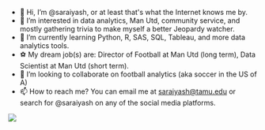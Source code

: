 - 👋 Hi, I’m @saraiyash, or at least that's what the Internet knows me by.
- 👀 I’m interested in data analytics, Man Utd, community service, and mostly gathering trivia to make myself a better Jeopardy watcher.
- 🌱 I’m currently learning Python, R, SAS, SQL, Tableau, and more data analytics tools.
- :soccer: My dream job(s) are: Director of Football at Man Utd (long term), Data Scientist at Man Utd (short term). 
- 💞️ I’m looking to collaborate on football analytics (aka soccer in the US of A)
- 📫 How to reach me? You can email me at saraiyash@tamu.edu or search for @saraiyash on any of the social media platforms.


<!---
saraiyash/saraiyash is a ✨ special ✨ repository because its `README.md` (this file) appears on your GitHub profile.
You can click the Preview link to take a look at your changes.
--->

![](https://hit.yhype.me/github/profile?user_id=56663509)
